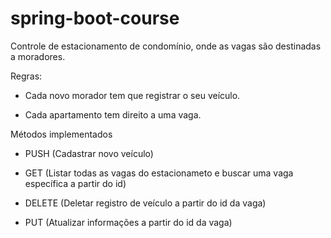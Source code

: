 # spring-boot-course
Controle de estacionamento de condomínio, onde as vagas são destinadas a moradores. 


Regras: 

- Cada novo morador tem que registrar o seu veículo. 

- Cada apartamento tem direito a uma vaga. 


Métodos implementados

- PUSH (Cadastrar novo veículo)

- GET (Listar todas as vagas do estacionameto e buscar uma vaga específica a partir do id)

- DELETE (Deletar registro de veículo a partir do id da vaga)

- PUT (Atualizar informações a partir do id da vaga)
